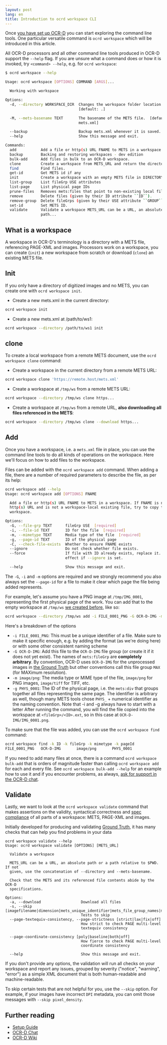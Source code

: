 ```yaml
---
layout: post
lang: en
title: Introduction to ocrd workspace CLI
---
```


Once [you have set up OCR-D](/en/setup) you can start exploring the command
line tools. One particular versatile command is `ocrd workspace` which will
be introduced in this article.

All OCR-D processors and all other command line tools produced in
OCR-D support the `--help` flag. If you are unsure what a command does
or how it is invoked, try `<command> --help`, e.g.  for `ocrd workspace`:

```sh
$ ocrd workspace --help

Usage: ocrd workspace [OPTIONS] COMMAND [ARGS]...

  Working with workspace

Options:
  -d, --directory WORKSPACE_DIR  Changes the workspace folder location.
                                 [default: .]

  -M, --mets-basename TEXT       The basename of the METS file.  [default:
                                 mets.xml]

  --backup                       Backup mets.xml whenever it is saved.
  --help                         Show this message and exit.

Commands:
  add           Add a file or http(s) URL FNAME to METS in a workspace.
  backup        Backing and restoring workspaces - dev edition
  bulk-add      Add files in bulk to an OCR-D workspace.
  clone         Create a workspace from METS_URL and return the directory...
  find          Find files.
  get-id        Get METS id if any
  init          Create a workspace with an empty METS file in DIRECTORY.
  list-group    List fileGrp USE attributes
  list-page     List physical page IDs
  prune-files   Removes mets:files that point to non-existing local files...
  remove        Delete files (given by their ID attribute ``ID``).
  remove-group  Delete fileGrps (given by their USE attribute ``GROUP``).
  set-id        Set METS ID.
  validate      Validate a workspace METS_URL can be a URL, an absolute
                path...
```

## What is a workspace

A workspace in OCR-D's terminology is a directory with a METS file, referencing
PAGE-XML and images. Processors work on a workspace, you can create (`init`) a new
workspace from scratch or download (`clone`) an existing METS file.

## Init

If you only have a directory of digitized images and no METS, you can create
one with `ocrd workspace init`.

* Create a new mets.xml in the current directory:

```sh
ocrd workspace init
```

* Create a new mets.xml at /path/to/ws1:

```sh
ocrd workspace --directory /path/to/ws1 init
```

## clone

To create a local workspace from a remote METS document, use the `ocrd
workspace clone` command:

* Create a workspace in the current directory from a remote METS URL:

```sh
ocrd workspace clone 'https://remote.host/mets.xml'
```

* Create a workspace at `/tmp/ws` from a remote METS URL:

```sh
ocrd workspace --directory /tmp/ws clone https...
```

* Create a workspace at `/tmp/ws` from a remote URL, **also downloading all files referenced in the METS**:

```sh
ocrd workspace --directory /tmp/ws clone --download https...
```

## Add

Once you have a workspace, i.e. a `mets.xml` file in place, you can use the
command line tools to do all kinds of operations on the workspace. Here we'll
focus on how to add files to the workspace.

Files can be added with the `ocrd workspace add` command. When adding a file,
there are a number of required parameters to describe the file, as per its help:
```sh
ocrd workspace add --help
Usage: ocrd workspace add [OPTIONS] FNAME

  Add a file or http(s) URL FNAME to METS in a workspace. If FNAME is not an
  http(s) URL and is not a workspace-local existing file, try to copy to
  workspace.

Options:
  -G, --file-grp TEXT      fileGrp USE  [required]
  -i, --file-id TEXT       ID for the file  [required]
  -m, --mimetype TEXT      Media type of the file  [required]
  -g, --page-id TEXT       ID of the physical page
  -C, --check-file-exists  Whether to ensure FNAME exists
  --ignore                 Do not check whether file exists.
  --force                  If file with ID already exists, replace it. No
                           effect if --ignore is set.

  --help                   Show this message and exit.
```

The `-G`, `-i` and `-m` options are required and we strongly recommend you also
always set the `--page-id` for a file to make it clear which page the file
being added represents.

For example, let's assume you have a PNG image at `/tmp/IMG_0001`, representing
the first physical page of the work. You can add that to the empty workspace at `/tmp/ws` [we created before](#init-and-clone), like so:

```sh
ocrd workspace --directory /tmp/ws add -i FILE_0001_PNG -G OCR-D-IMG -m image/png -g PHYS_0001 /tmp/IMG_0001.png
```

Here's a breakdown of the options

* `-i FILE_0001_PNG`: This must be a unique identifier of a file. Make sure to make it specific enough, e.g. by adding the format (as we're doing here) or with some other consistent naming scheme
* `-G OCR-D-IMG`: Add this file to the `OCR-D-IMG` file group (or create it if it does not yet exist). The names of `mets:fileGrp` are **completely arbitrary**. By convention, OCR-D uses `OCR-D-IMG` for the unprocessed images in [the Ground Truth](https://ocr-d.de/gt-repo/) but other conventions call this file group `MAX` (for MAXimum resolution).
* `-m image/png`: The media type or MIME type of the file, `image/png` for PNG images, `image/tiff` for TIFF, etc.
* `-g PHYS_0001`: The ID of the physical page, i.e. the `mets:div` that groups together all files representing the same page. The identifier is arbitrary as well, though many METS tools chose `PHYS_` + numerical identifier as the naming convention.
Note that -i and -g always have to start with a letter
After running the command, you will find the file copied into the workspace at `<fileGrp>/<ID>.ext`, so in this case at `OCR-D-IMG/IMG_0001.png`.

To make sure that the file was added, you can use the `ocrd workspace find` command:

```sh
ocrd workspace find -k ID -k fileGrp -k mimetype -k pageId
FILE_0001_PNG   OCR-D-IMG       image/png       PHYS_0001
```

If you need to add many files at once, there is a command `ocrd workspace
bulk-add` that is orders of magnitude faster than calling `ocrd workspace add`
for each and every file. See `ocrd workspace bulk-add --help` for an example
how to use it and if you encounter problems, as always, [ask for support in the 
OCR-D chat](https://gitter.im/OCR-D/Lobby).

## Validate

Lastly, we want to look at the `ocrd workspace validate` command that makes assertions
on the validity, syntactical correctness and [spec compliance](https://ocr-d.de/en/spec)
of all parts of a workspace: METS, PAGE-XML and images.

Initially developed for producing and validating [Ground Truth](https://ocr-d.de/gt), it
has many checks that can help you find problems in your data

```
ocrd workspace validate --help
Usage: ocrd workspace validate [OPTIONS] [METS_URL]

  Validate a workspace

  METS_URL can be a URL, an absolute path or a path relative to $PWD. If not
  given, use the concatenation of --directory and --mets-basename.

  Check that the METS and its referenced file contents abide by the OCR-D
  specifications.

Options:
  -a, --download                  Download all files
  -s, --skip [imagefilename|dimension|mets_unique_identifier|mets_file_group_names|mets_files|pixel_density|page|page_xsd|mets_xsd|url]
                                  Tests to skip
  --page-textequiv-consistency, --page-strictness [strict|lax|fix|off]
                                  How strict to check PAGE multi-level
                                  textequiv consistency

  --page-coordinate-consistency [poly|baseline|both|off]
                                  How fierce to check PAGE multi-level
                                  coordinate consistency

  --help                          Show this message and exit.
```

If you don't provide any options, the validation will run all checks on your
workspace and report any issues, grouped by severity ("notice", "warning",
"error") as a simple XML document that is both human-readable and
machine-readable.

To skip certain tests that are not helpful for you, use the `--skip` option.
For example, if your images have incorrect `DPI` metadata, you can omit those
messages with `--skip pixel_density`.

## Further reading

* [Setup Guide](https://ocr-d.de/en/setup)
* [OCR-D Chat](https://gitter.im/OCR-D/Lobby)
* [OCR-D Wiki](https://github.com/OCR-D/ocrd-website/wiki)
